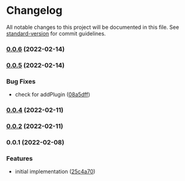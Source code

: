 # Changelog

All notable changes to this project will be documented in this file. See [standard-version](https://github.com/conventional-changelog/standard-version) for commit guidelines.

### [0.0.6](https://github.com/rebeccarich/nuxt-launch-darkly/compare/v0.0.5...v0.0.6) (2022-02-14)

### [0.0.5](https://github.com/rebeccarich/nuxt-launch-darkly/compare/v0.0.4...v0.0.5) (2022-02-14)


### Bug Fixes

* check for addPlugin ([08a5dff](https://github.com/rebeccarich/nuxt-launch-darkly/commit/08a5dff214f6925ab956526a4f1f2bb1ba730a4e))

### [0.0.4](https://github.com/rebeccarich/nuxt-launch-darkly/compare/v0.0.3...v0.0.4) (2022-02-11)

### [0.0.2](https://github.com/rebeccarich/nuxt-launch-darkly/compare/v0.0.1...v0.0.2) (2022-02-11)

### 0.0.1 (2022-02-08)


### Features

* initial implementation ([25c4a70](https://github.com/rebeccarich/nuxt-launch-darkly/commit/25c4a708d63352f46c87b37153d5c74fcd1356ac))
